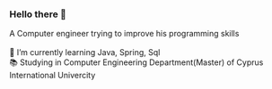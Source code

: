 ### Hello there 👋

A Computer engineer trying to improve his programming skills<br><br>
🌱 I’m currently learning Java, Spring, Sql<br>
📚 Studying in Computer Engineering Department(Master) of Cyprus International Univercity

